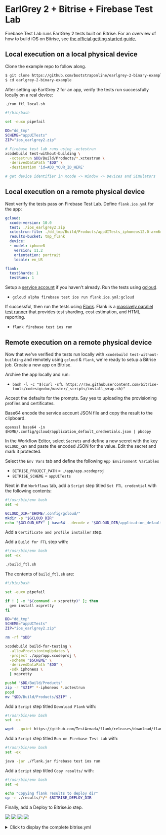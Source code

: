 # EarlGrey 2 + Bitrise + Firebase Test Lab

Firebase Test Lab runs EarlGrey 2 tests built on Bitrise. For an overview of how to build iOS on Bitrise, see [the official getting started guide.](https://devcenter.bitrise.io/getting-started/getting-started-with-ios-apps/)

## Local execution on a local physical device

Clone the example repo to follow along.

```bash
$ git clone https://github.com/bootstraponline/earlgrey-2-binary-example.git
$ cd earlgrey-2-binary-example
```

After setting up EarlGrey 2 for an app, verify the tests run successfully locally on a real device:

```bash
./run_ftl_local.sh
```

```bash
#!/bin/bash

set -euxo pipefail

DD="dd_tmp"
SCHEME="appUITests"
ZIP="ios_earlgrey2.zip"

# Firebase test lab runs using -xctestrun
xcodebuild test-without-building \
  -xctestrun $DD/Build/Products/*.xctestrun \
  -derivedDataPath "$DD" \
  -destination 'id=ADD_YOUR_ID_HERE'

# get device identifier in Xcode -> Window -> Devices and Simulators
```

## Local execution on a remote physical device

Next verify the tests pass on Firebase Test Lab. Define `flank.ios.yml` for the app:

```yaml
gcloud:
  xcode-version: 10.0
  test: ./ios_earlgrey2.zip
  xctestrun-file: ./dd_tmp/Build/Products/appUITests_iphoneos12.0-arm64e.xctestrun
  results-bucket: tmp_flank
  device:
  - model: iphone8
    version: 11.2
    orientation: portrait
    locale: en_US

flank:
  testShards: 1
  testRuns: 1
```
Setup a [service account](https://firebase.google.com/docs/test-lab/android/continuous) if you haven't already. Run the tests using [gcloud](https://cloud.google.com/sdk/gcloud/reference/alpha/firebase/test/ios/run).

- `gcloud alpha firebase test ios run flank.ios.yml:gcloud`

If successful, then run the tests using [Flank](https://github.com/TestArmada/flank). Flank is a [massively parallel test runner](https://medium.com/walmartlabs/flank-smart-test-runner-for-firebase-cf65e1b1eca7) that provides test sharding, cost estimation, and HTML reporting.

- `flank firebase test ios run`

## Remote execution on a remote physical device

Now that we've verified the tests run locally with `xcodebuild test-without-building` and remotely using `gcloud` & `flank`, we're ready to setup a Bitrise job. Create a new app on Bitrise.

Archive the app locally and run:

- `bash -l -c "$(curl -sfL https://raw.githubusercontent.com/bitrise-tools/codesigndoc/master/_scripts/install_wrap.sh)"`

Accept the defaults for the prompts. Say yes to uploading the provisioning profiles and certificates.

Base64 encode the service account JSON file and copy the result to the clipboard.

`openssl base64 -in $HOME/.config/gcloud/application_default_credentials.json | pbcopy`

In the Workflow Editor, select `Secrets` and define a new secret with the key `GCLOUD_KEY` and paste the encoded JSON for the value. Edit the secret and mark it protected.

Select the `Env Vars` tab and define the following `App Environment Variables`

- `BITRISE_PROJECT_PATH` = `./app/app.xcodeproj`
- `BITRISE_SCHEME` = `appUITests`

Next in the `Workflows` tab, add a `Script` step titled `Set FTL credential` with the following contents:

```bash
#!/usr/bin/env bash
set -e

GCLOUD_DIR="$HOME/.config/gcloud/"
mkdir -p "$GCLOUD_DIR"
echo "$GCLOUD_KEY" | base64 --decode > "$GCLOUD_DIR/application_default_credentials.json"
```

Add a `Certificate and profile installer` step.

Add a `Build for FTL` step with:

```bash
#!/usr/bin/env bash
set -ex

./build_ftl.sh
```

The contents of `build_ftl.sh` are:

```bash
#!/bin/bash

set -euxo pipefail

if ! [ -x "$(command -v xcpretty)" ]; then
  gem install xcpretty
fi

DD="dd_tmp"
SCHEME="appUITests"
ZIP="ios_earlgrey2.zip"

rm -rf "$DD"

xcodebuild build-for-testing \
  -allowProvisioningUpdates \
  -project ./app/app.xcodeproj \
  -scheme "$SCHEME" \
  -derivedDataPath "$DD" \
  -sdk iphoneos \
  | xcpretty

pushd "$DD/Build/Products"
zip -r "$ZIP" *-iphoneos *.xctestrun
popd
mv "$DD/Build/Products/$ZIP" .
```

Add a `Script` step titled `Download Flank` with:

```bash
#!/usr/bin/env bash
set -ex

wget --quiet https://github.com/TestArmada/flank/releases/download/flank_snapshot/flank.jar -O ./flank.jar
```

Add a `Script` step titled `Run on Firebase Test Lab` with:

```bash
#!/usr/bin/env bash
set -ex

java -jar ./flank.jar firebase test ios run
```

Add a `Script` step titled `Copy results/` with:

```bash
#!/usr/bin/env bash
set -e

echo "Copying flank results to deploy dir"
cp -r ./results/*/* $BITRISE_DEPLOY_DIR
```

Finally, add a Deploy to Bitrise.io step.

![](images/bitrise_0.png)
![](images/bitrise_1.png)
![](images/bitrise_2.png)
![](images/bitrise_3.png)

<details>
  <summary>Click to display the complete bitrise.yml</summary>

```yaml
---
format_version: '6'
default_step_lib_source: https://github.com/bitrise-io/bitrise-steplib.git
project_type: other
trigger_map:
- push_branch: "*"
  workflow: primary
- pull_request_source_branch: "*"
  workflow: primary
workflows:
  primary:
    steps:
    - activate-ssh-key:
        run_if: '{{getenv "SSH_RSA_PRIVATE_KEY" | ne ""}}'
    - git-clone: {}
    - script:
        title: Set FTL credential
        inputs:
        - content: |
            #!/usr/bin/env bash
            set -e

            GCLOUD_DIR="$HOME/.config/gcloud/"
            mkdir -p "$GCLOUD_DIR"
            echo "$GCLOUD_KEY" | base64 --decode > "$GCLOUD_DIR/application_default_credentials.json"
    - certificate-and-profile-installer: {}
    - script:
        inputs:
        - content: |-
            #!/usr/bin/env bash
            set -ex

            ./build_ftl.sh
        title: Build for FTL
    - script:
        inputs:
        - content: |-
            #!/usr/bin/env bash
            set -ex

            wget --quiet https://github.com/TestArmada/flank/releases/download/flank_snapshot/flank.jar -O ./flank.jar
        title: Download Flank
    - script:
        title: Run on Firebase Test Lab
        inputs:
        - content: |-
            #!/usr/bin/env bash
            set -ex

            java -jar ./flank.jar firebase test ios run
    - script:
        title: Copy results/
        inputs:
        - content: |-
            #!/usr/bin/env bash
            set -e

            echo "Copying flank results to deploy dir"
            cp -r ./results/*/* $BITRISE_DEPLOY_DIR
    - deploy-to-bitrise-io: {}
app:
  envs:
  - opts:
      is_expand: false
    BITRISE_PROJECT_PATH: "./app/app.xcodeproj"
  - opts:
      is_expand: false
    BITRISE_SCHEME: appUITests
```
</details>
